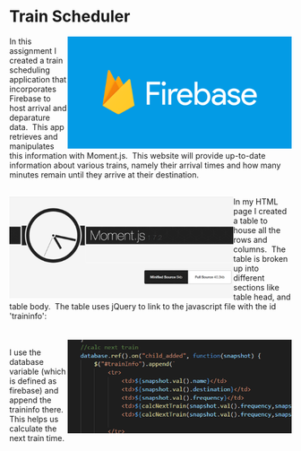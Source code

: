 # Train Scheduler
<img src="images/social.png" alt="Drawing" style="width: 400px; float: right;" />

In this assignment I created a train scheduling application that incorporates Firebase to host arrival and deparature data.&nbsp; This app retrieves and manipulates this information with Moment.js.&nbsp; This website will provide up-to-date information about various trains, namely their arrival times and how many minutes remain until they arrive at their destination.
<br>
<br>

<img src="images/momentjs.png" alt="Drawing" style="width: 400px; float: left;" /> In my HTML page I created a table to house all the rows and columns. &nbsp;The table is broken up into different sections like table head, and table body.&nbsp; The table uses jQuery to link to the javascript file with the id 'traininfo':<br><br><br>
<img src="images/Train.png" alt="Drawing" style="width: 400px; float: right;" />

I use the database variable (which is defined as firebase) and append the traininfo there.&nbsp; This helps us calculate the next train time.


 
